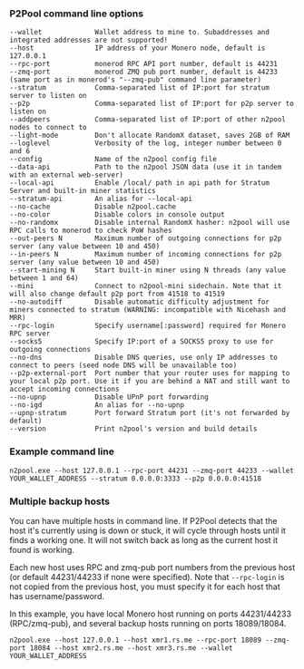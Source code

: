 ### P2Pool command line options

```
--wallet             Wallet address to mine to. Subaddresses and integrated addresses are not supported!
--host               IP address of your Monero node, default is 127.0.0.1
--rpc-port           monerod RPC API port number, default is 44231
--zmq-port           monerod ZMQ pub port number, default is 44233 (same port as in monerod's "--zmq-pub" command line parameter)
--stratum            Comma-separated list of IP:port for stratum server to listen on
--p2p                Comma-separated list of IP:port for p2p server to listen on
--addpeers           Comma-separated list of IP:port of other n2pool nodes to connect to
--light-mode         Don't allocate RandomX dataset, saves 2GB of RAM
--loglevel           Verbosity of the log, integer number between 0 and 6
--config             Name of the n2pool config file
--data-api           Path to the n2pool JSON data (use it in tandem with an external web-server)
--local-api          Enable /local/ path in api path for Stratum Server and built-in miner statistics
--stratum-api        An alias for --local-api
--no-cache           Disable n2pool.cache
--no-color           Disable colors in console output
--no-randomx         Disable internal RandomX hasher: n2pool will use RPC calls to monerod to check PoW hashes
--out-peers N        Maximum number of outgoing connections for p2p server (any value between 10 and 450)
--in-peers N         Maximum number of incoming connections for p2p server (any value between 10 and 450)
--start-mining N     Start built-in miner using N threads (any value between 1 and 64)
--mini               Connect to n2pool-mini sidechain. Note that it will also change default p2p port from 41518 to 41519
--no-autodiff        Disable automatic difficulty adjustment for miners connected to stratum (WARNING: incompatible with Nicehash and MRR)
--rpc-login          Specify username[:password] required for Monero RPC server
--socks5             Specify IP:port of a SOCKS5 proxy to use for outgoing connections
--no-dns             Disable DNS queries, use only IP addresses to connect to peers (seed node DNS will be unavailable too)
--p2p-external-port  Port number that your router uses for mapping to your local p2p port. Use it if you are behind a NAT and still want to accept incoming connections
--no-upnp            Disable UPnP port forwarding
--no-igd             An alias for --no-upnp
--upnp-stratum       Port forward Stratum port (it's not forwarded by default)
--version            Print n2pool's version and build details
```

### Example command line

```
n2pool.exe --host 127.0.0.1 --rpc-port 44231 --zmq-port 44233 --wallet YOUR_WALLET_ADDRESS --stratum 0.0.0.0:3333 --p2p 0.0.0.0:41518
```

### Multiple backup hosts

You can have multiple hosts in command line. If P2Pool detects that the host it's currently using is down or stuck, it will cycle through hosts until it finds a working one. It will not switch back as long as the current host it found is working.

Each new host uses RPC and zmq-pub port numbers from the previous host (or default 44231/44233 if none were specified). Note that `--rpc-login` is not copied from the previous host, you must specify it for each host that has username/password.

In this example, you have local Monero host running on ports 44231/44233 (RPC/zmq-pub), and several backup hosts running on ports 18089/18084.


```
n2pool.exe --host 127.0.0.1 --host xmr1.rs.me --rpc-port 18089 --zmq-port 18084 --host xmr2.rs.me --host xmr3.rs.me --wallet YOUR_WALLET_ADDRESS
```
